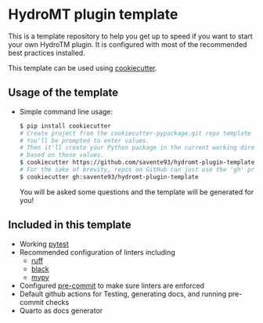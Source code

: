 # HydroMT plugin template

This is a template repository to help you get up to speed if you want to start your own HydroTM plugin.
It is configured with most of the recommended best practices installed.

This template can be used using [cookiecutter](https://github.com/cookiecutter/cookiecutter).

## Usage of the template
- Simple command line usage:

  ```bash
  $ pip install cookiecutter
  # Create project from the cookiecutter-pypackage.git repo template
  # You'll be prompted to enter values.
  # Then it'll create your Python package in the current working directory,
  # based on those values.
  $ cookiecutter https://github.com/savente93/hydromt-plugin-template
  # For the sake of brevity, repos on GitHub can just use the 'gh' prefix
  $ cookiecutter gh:savente93/hydromt-plugin-template
  ```

  You will be asked some questions and the template will be generated for you! 

## Included in this template

- Working [pytest](https://github.com/pytest-dev/pytest)
- Recommended configuration of linters including
  - [ruff](https://github.com/astral-sh/ruff)
  - [black](https://github.com/psf/black)
  - [mypy](https://github.com/python/mypy)
- Configured [pre-commit](https://github.com/pre-commit/pre-commit) to make sure linters are enforced
- Default github actions for Testing, generating docs, and running pre-commit checks
- Quarto as docs generator